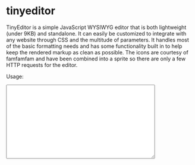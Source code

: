 tinyeditor
==========

TinyEditor is a simple JavaScript WYSIWYG editor that is both lightweight (under 9KB) and standalone. It can easily be customized to integrate with any website through CSS and the multitude of parameters. It handles most of the basic formatting needs and has some functionality built in to help keep the rendered markup as clean as possible. The icons are courtesy of famfamfam and have been combined into a sprite so there are only a few HTTP requests for the editor.

Usage:


<!DOCTYPE html>
<html>
<head>
<meta charset="utf-8">
<title>TinyEditor - JavaScript WYSIWYG Editor</title>
<link rel="stylesheet" href="tinyeditor.css">
<script src="tiny.editor.packed.js"></script>
</head>
<body>
<textarea id="tinyeditor" style="width: 400px; height: 200px"></textarea>
<script>
var editor = new TINY.editor.edit('editor', {
	id: 'tinyeditor',
	width: 584,
	height: 175,
	cssclass: 'tinyeditor',
	controlclass: 'tinyeditor-control',
	rowclass: 'tinyeditor-header',
	dividerclass: 'tinyeditor-divider',
	controls: ['bold', 'italic', 'underline', 'strikethrough', '|', 'subscript', 'superscript', '|',
		'orderedlist', 'unorderedlist', '|', 'outdent', 'indent', '|', 'leftalign',
		'centeralign', 'rightalign', 'blockjustify', '|', 'unformat', '|', 'undo', 'redo', 'n',
		'font', 'size', 'style', '|', 'image', 'hr', 'link', 'unlink', '|', 'print'],
	footer: true,
	fonts: ['Verdana','Arial','Georgia','Trebuchet MS'],
	xhtml: true,
	cssfile: 'custom.css',
	bodyid: 'editor',
	footerclass: 'tinyeditor-footer',
	toggle: {text: 'source', activetext: 'wysiwyg', cssclass: 'toggle'},
	resize: {cssclass: 'resize'}
});
</script>
</body>
</html>
